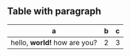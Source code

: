 ## Table with paragraph

| a                                | b | c |
| -------------------------------- | - | - |
| hello, **world!**   how are you? | 2 | 3 |
